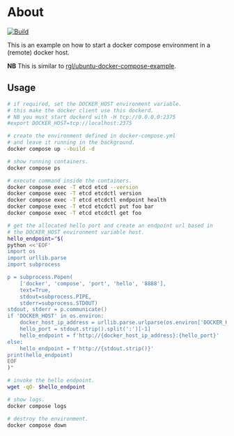 # About

[![Build](https://github.com/rgl/windows-docker-compose-example/actions/workflows/build.yml/badge.svg)](https://github.com/rgl/windows-docker-compose-example/actions/workflows/build.yml)

This is an example on how to start a docker compose environment in a (remote) docker host.

**NB** This is similar to [rgl/ubuntu-docker-compose-example](https://github.com/rgl/ubuntu-docker-compose-example).

## Usage

```bash
# if required, set the DOCKER_HOST environment variable.
# this make the docker client use this dockerd.
# NB you must start dockerd with -H tcp://0.0.0.0:2375
#export DOCKER_HOST=tcp://localhost:2375

# create the environment defined in docker-compose.yml
# and leave it running in the background.
docker compose up --build -d

# show running containers.
docker compose ps

# execute command inside the containers.
docker compose exec -T etcd etcd --version
docker compose exec -T etcd etcdctl version
docker compose exec -T etcd etcdctl endpoint health
docker compose exec -T etcd etcdctl put foo bar
docker compose exec -T etcd etcdctl get foo

# get the allocated hello port and create an endpoint url based in
# the DOCKER_HOST environment variable host.
hello_endpoint="$(
python <<'EOF'
import os
import urllib.parse
import subprocess

p = subprocess.Popen(
    ['docker', 'compose', 'port', 'hello', '8888'],
    text=True,
    stdout=subprocess.PIPE,
    stderr=subprocess.STDOUT)
stdout, stderr = p.communicate()
if 'DOCKER_HOST' in os.environ:
    docker_host_ip_address = urllib.parse.urlparse(os.environ['DOCKER_HOST']).netloc.split(':')[0]
    hello_port = stdout.strip().split(':')[-1]
    hello_endpoint = f'http://{docker_host_ip_address}:{hello_port}'
else:
    hello_endpoint = f'http://{stdout.strip()}'
print(hello_endpoint)
EOF
)"

# invoke the hello endpoint.
wget -qO- $hello_endpoint

# show logs.
docker compose logs

# destroy the environment.
docker compose down
```
